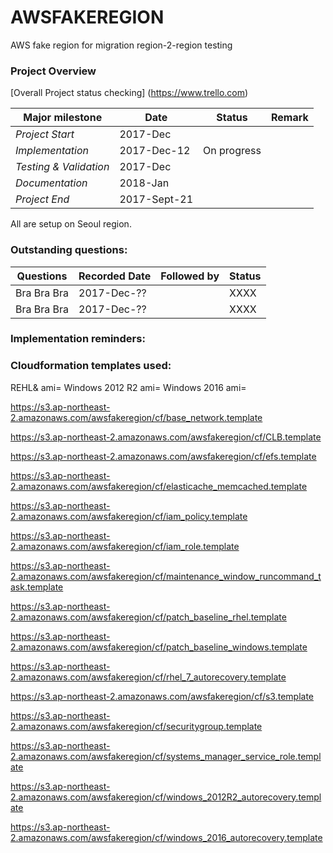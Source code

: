 # AWSFAKEREGION
AWS fake region for migration region-2-region testing

### Project Overview

[Overall Project status checking] (https://www.trello.com)

Major milestone| Date | Status | Remark
--- | --- | --- | ---
*Project Start* | 2017-Dec | |
*Implementation* | 2017-Dec-12 | On progress |
*Testing & Validation* | 2017-Dec |  |
*Documentation* | 2018-Jan |  |
*Project End* | 2017-Sept-21 |  |

All are setup on Seoul region.

### Outstanding questions:  
Questions| Recorded Date | Followed by | Status
--- | --- | --- | ---
Bra Bra Bra | 2017-Dec-?? |  | XXXX
Bra Bra Bra | 2017-Dec-?? |  | XXXX

### Implementation reminders:

### Cloudformation templates used:
REHL& ami=
Windows 2012 R2 ami=
Windows 2016 ami=

https://s3.ap-northeast-2.amazonaws.com/awsfakeregion/cf/base_network.template

https://s3.ap-northeast-2.amazonaws.com/awsfakeregion/cf/CLB.template

https://s3.ap-northeast-2.amazonaws.com/awsfakeregion/cf/efs.template

https://s3.ap-northeast-2.amazonaws.com/awsfakeregion/cf/elasticache_memcached.template

https://s3.ap-northeast-2.amazonaws.com/awsfakeregion/cf/iam_policy.template

https://s3.ap-northeast-2.amazonaws.com/awsfakeregion/cf/iam_role.template

https://s3.ap-northeast-2.amazonaws.com/awsfakeregion/cf/maintenance_window_runcommand_task.template

https://s3.ap-northeast-2.amazonaws.com/awsfakeregion/cf/patch_baseline_rhel.template

https://s3.ap-northeast-2.amazonaws.com/awsfakeregion/cf/patch_baseline_windows.template

https://s3.ap-northeast-2.amazonaws.com/awsfakeregion/cf/rhel_7_autorecovery.template

https://s3.ap-northeast-2.amazonaws.com/awsfakeregion/cf/s3.template

https://s3.ap-northeast-2.amazonaws.com/awsfakeregion/cf/securitygroup.template

https://s3.ap-northeast-2.amazonaws.com/awsfakeregion/cf/systems_manager_service_role.template

https://s3.ap-northeast-2.amazonaws.com/awsfakeregion/cf/windows_2012R2_autorecovery.template

https://s3.ap-northeast-2.amazonaws.com/awsfakeregion/cf/windows_2016_autorecovery.template  
